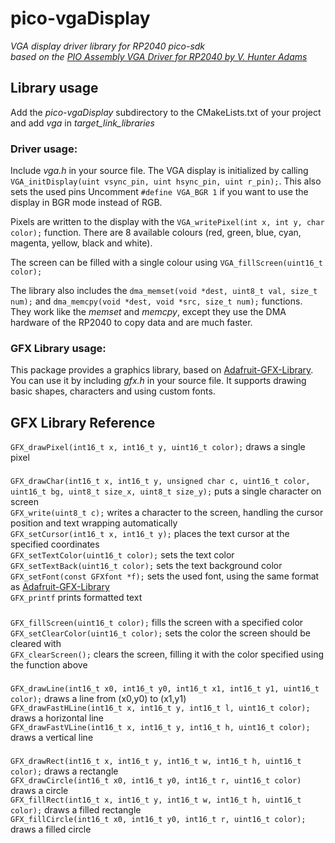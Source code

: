# pico-vgaDisplay
*VGA display driver library for RP2040 pico-sdk* \
*based on the [PIO Assembly VGA Driver for RP2040 by V. Hunter Adams](https://vanhunteradams.com/Pico/VGA/VGA.html)*
## Library usage
Add the *pico-vgaDisplay* subdirectory to the CMakeLists.txt of your project and add *vga* in *target_link_libraries*

### Driver usage:
Include _vga.h_ in your source file. The VGA display is initialized by calling `VGA_initDisplay(uint vsync_pin, uint hsync_pin, uint r_pin);`. This also sets the used pins Uncomment `#define VGA_BGR 1` if you want to use the display in BGR mode instead of RGB. 

Pixels are written to the display with the `VGA_writePixel(int x, int y, char color);` function. There are 8 available colours (red, green, blue, cyan, magenta, yellow, black and white).

The screen can be filled with a single colour using `VGA_fillScreen(uint16_t color);`

The library also includes the `dma_memset(void *dest, uint8_t val, size_t num);` and `dma_memcpy(void *dest, void *src, size_t num);` functions. They work like the *memset* and *memcpy*, except they use the DMA hardware of the RP2040 to copy data and are much faster.

### GFX Library usage:
This package provides a graphics library, based on [Adafruit-GFX-Library](https://github.com/adafruit/Adafruit-GFX-Library). You can use it by including _gfx.h_ in your source file.
It supports drawing basic shapes, characters and using custom fonts.

## GFX Library Reference
`GFX_drawPixel(int16_t x, int16_t y, uint16_t color);` draws a single pixel
### 
`GFX_drawChar(int16_t x, int16_t y, unsigned char c, uint16_t color,
                          uint16_t bg, uint8_t size_x, uint8_t size_y);` puts a single character on screen\
`GFX_write(uint8_t c);` writes a character to the screen, handling the cursor position and text wrapping automatically\
`GFX_setCursor(int16_t x, int16_t y);` places the text cursor at the specified coordinates\
`GFX_setTextColor(uint16_t color);` sets the text color\
`GFX_setTextBack(uint16_t color);` sets the text background color\
`GFX_setFont(const GFXfont *f);`  sets the used font, using the same format as [Adafruit-GFX-Library](https://github.com/adafruit/Adafruit-GFX-Library) \
`GFX_printf` prints formatted text
###
`GFX_fillScreen(uint16_t color);` fills the screen with a specified color\
`GFX_setClearColor(uint16_t color);` sets the color the screen should be cleared with\
`GFX_clearScreen();` clears the screen, filling it with the color specified using the function above
###
`GFX_drawLine(int16_t x0, int16_t y0, int16_t x1, int16_t y1, uint16_t color);` draws a line from (x0,y0) to (x1,y1)\
`GFX_drawFastHLine(int16_t x, int16_t y, int16_t l, uint16_t color);` draws a horizontal line\
`GFX_drawFastVLine(int16_t x, int16_t y, int16_t h, uint16_t color);` draws a vertical line
###
`GFX_drawRect(int16_t x, int16_t y, int16_t w, int16_t h, uint16_t color);` draws a rectangle\
`GFX_drawCircle(int16_t x0, int16_t y0, int16_t r, uint16_t color)` draws a circle\
`GFX_fillRect(int16_t x, int16_t y, int16_t w, int16_t h, uint16_t color);` draws a filled rectangle\
`GFX_fillCircle(int16_t x0, int16_t y0, int16_t r, uint16_t color);` draws a filled circle
